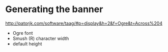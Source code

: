 # Generating the banner
http://patorjk.com/software/taag/#p=display&h=2&f=Ogre&t=Across%204
- Ogre font
- Smush (R) character width
- default height